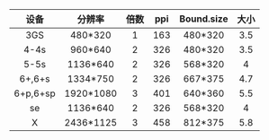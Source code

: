 |   设备   |  分辨率   | 倍数 | ppi  | Bound.size | 大小 |
| :------: | :-------: | :--: | :--: | :--------: | :--: |
|   3GS    |  480*320  |  1   | 163  |  480*320   | 3.5  |
|   4-4s   |  960*640  |  2   | 326  |  480*320   | 3.5  |
|   5-5s   | 1136*640  |  2   | 326  |  568*320   |  4   |
|  6+,6+s  | 1334*750  |  2   | 326  |  667*375   | 4.7  |
| 6+p,6+sp | 1920*1080 |  3   | 401  |  640*360   | 5.5  |
|    se    | 1136*640  |  2   | 326  |  568*320   |  4   |
|    X     | 2436*1125 |  3   | 458  |  812*375   | 5.8  |


